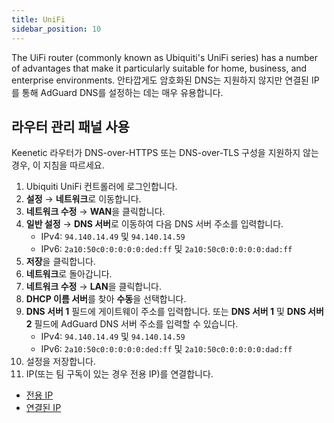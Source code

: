 ```yaml
---
title: UniFi
sidebar_position: 10
---
```


The UiFi router (commonly known as Ubiquiti's UniFi series) has a number of advantages that make it particularly suitable for home, business, and enterprise environments. 안타깝게도 암호화된 DNS는 지원하지 않지만 연결된 IP를 통해 AdGuard DNS를 설정하는 데는 매우 유용합니다.

## 라우터 관리 패널 사용

Keenetic 라우터가 DNS-over-HTTPS 또는 DNS-over-TLS 구성을 지원하지 않는 경우, 이 지침을 따르세요.

1. Ubiquiti UniFi 컨트롤러에 로그인합니다.
2. **설정** → **네트워크**로 이동합니다.
3. **네트워크 수정** → **WAN**을 클릭합니다.
4. **일반 설정** → **DNS 서버**로 이동하여 다음 DNS 서버 주소를 입력합니다.
   - IPv4: `94.140.14.49` 및 `94.140.14.59`
   - IPv6: `2a10:50c0:0:0:0:0:ded:ff` 및 `2a10:50c0:0:0:0:0:dad:ff`
5. **저장**을 클릭합니다.
6. **네트워크**로 돌아갑니다.
7. **네트워크 수정** → **LAN**을 클릭합니다.
8. **DHCP 이름 서버**를 찾아 **수동**을 선택합니다.
9. **DNS 서버 1** 필드에 게이트웨이 주소를 입력합니다. 또는 **DNS 서버 1** 및 **DNS 서버 2** 필드에 AdGuard DNS 서버 주소를 입력할 수 있습니다.
   - IPv4: `94.140.14.49` 및 `94.140.14.59`
   - IPv6: `2a10:50c0:0:0:0:0:ded:ff` 및 `2a10:50c0:0:0:0:0:dad:ff`
10. 설정을 저장합니다.
11. IP(또는 팀 구독이 있는 경우 전용 IP)를 연결합니다.

- [전용 IP](private-dns/connect-devices/other-options/dedicated-ip.md)
- [연결된 IP](private-dns/connect-devices/other-options/linked-ip.md)
